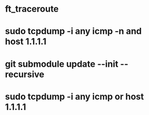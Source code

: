 # ft_traceroute

# sudo tcpdump -i any icmp -n and host 1.1.1.1
# git submodule update --init --recursive
# sudo tcpdump -i any icmp or host 1.1.1.1